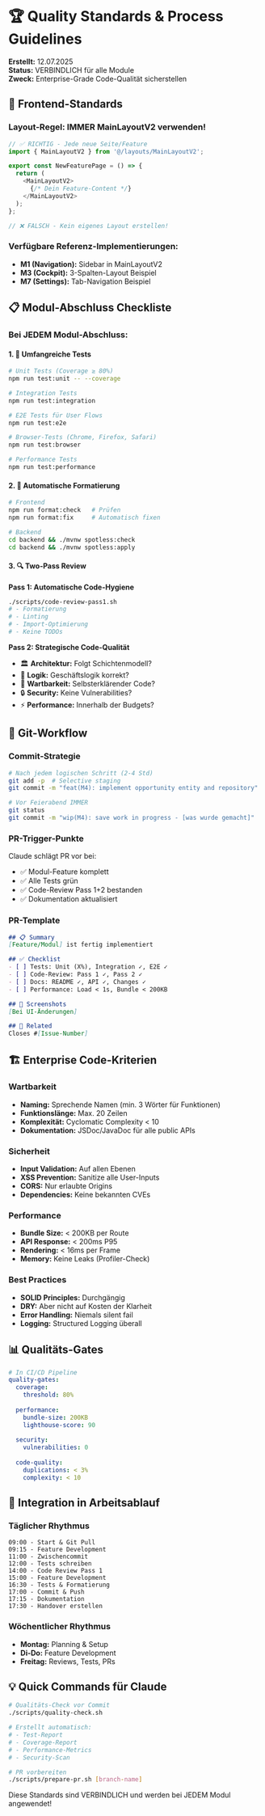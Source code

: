 # 🏆 Quality Standards & Process Guidelines

**Erstellt:** 12.07.2025  
**Status:** VERBINDLICH für alle Module  
**Zweck:** Enterprise-Grade Code-Qualität sicherstellen

## 🎯 Frontend-Standards

### Layout-Regel: IMMER MainLayoutV2 verwenden!
```typescript
// ✅ RICHTIG - Jede neue Seite/Feature
import { MainLayoutV2 } from '@/layouts/MainLayoutV2';

export const NewFeaturePage = () => {
  return (
    <MainLayoutV2>
      {/* Dein Feature-Content */}
    </MainLayoutV2>
  );
};

// ❌ FALSCH - Kein eigenes Layout erstellen!
```

### Verfügbare Referenz-Implementierungen:
- **M1 (Navigation):** Sidebar in MainLayoutV2
- **M3 (Cockpit):** 3-Spalten-Layout Beispiel
- **M7 (Settings):** Tab-Navigation Beispiel

## 📋 Modul-Abschluss Checkliste

### Bei JEDEM Modul-Abschluss:

#### 1. 🧪 Umfangreiche Tests
```bash
# Unit Tests (Coverage ≥ 80%)
npm run test:unit -- --coverage

# Integration Tests
npm run test:integration

# E2E Tests für User Flows
npm run test:e2e

# Browser-Tests (Chrome, Firefox, Safari)
npm run test:browser

# Performance Tests
npm run test:performance
```

#### 2. 🎨 Automatische Formatierung
```bash
# Frontend
npm run format:check   # Prüfen
npm run format:fix     # Automatisch fixen

# Backend
cd backend && ./mvnw spotless:check
cd backend && ./mvnw spotless:apply
```

#### 3. 🔍 Two-Pass Review
**Pass 1: Automatische Code-Hygiene**
```bash
./scripts/code-review-pass1.sh
# - Formatierung
# - Linting
# - Import-Optimierung
# - Keine TODOs
```

**Pass 2: Strategische Code-Qualität**
- 🏛️ **Architektur:** Folgt Schichtenmodell?
- 🧠 **Logik:** Geschäftslogik korrekt?
- 📖 **Wartbarkeit:** Selbsterklärender Code?
- 🔒 **Security:** Keine Vulnerabilities?
- ⚡ **Performance:** Innerhalb der Budgets?

## 🔄 Git-Workflow

### Commit-Strategie
```bash
# Nach jedem logischen Schritt (2-4 Std)
git add -p  # Selective staging
git commit -m "feat(M4): implement opportunity entity and repository"

# Vor Feierabend IMMER
git status
git commit -m "wip(M4): save work in progress - [was wurde gemacht]"
```

### PR-Trigger-Punkte
Claude schlägt PR vor bei:
- ✅ Modul-Feature komplett
- ✅ Alle Tests grün
- ✅ Code-Review Pass 1+2 bestanden
- ✅ Dokumentation aktualisiert

### PR-Template
```markdown
## 📋 Summary
[Feature/Modul] ist fertig implementiert

## ✅ Checklist
- [ ] Tests: Unit (X%), Integration ✓, E2E ✓
- [ ] Code-Review: Pass 1 ✓, Pass 2 ✓
- [ ] Docs: README ✓, API ✓, Changes ✓
- [ ] Performance: Load < 1s, Bundle < 200KB

## 📸 Screenshots
[Bei UI-Änderungen]

## 🔗 Related
Closes #[Issue-Number]
```

## 🏗️ Enterprise Code-Kriterien

### Wartbarkeit
- **Naming:** Sprechende Namen (min. 3 Wörter für Funktionen)
- **Funktionslänge:** Max. 20 Zeilen
- **Komplexität:** Cyclomatic Complexity < 10
- **Dokumentation:** JSDoc/JavaDoc für alle public APIs

### Sicherheit
- **Input Validation:** Auf allen Ebenen
- **XSS Prevention:** Sanitize alle User-Inputs
- **CORS:** Nur erlaubte Origins
- **Dependencies:** Keine bekannten CVEs

### Performance
- **Bundle Size:** < 200KB per Route
- **API Response:** < 200ms P95
- **Rendering:** < 16ms per Frame
- **Memory:** Keine Leaks (Profiler-Check)

### Best Practices
- **SOLID Principles:** Durchgängig
- **DRY:** Aber nicht auf Kosten der Klarheit
- **Error Handling:** Niemals silent fail
- **Logging:** Structured Logging überall

## 📊 Qualitäts-Gates

```yaml
# In CI/CD Pipeline
quality-gates:
  coverage:
    threshold: 80%
    
  performance:
    bundle-size: 200KB
    lighthouse-score: 90
    
  security:
    vulnerabilities: 0
    
  code-quality:
    duplications: < 3%
    complexity: < 10
```

## 🎯 Integration in Arbeitsablauf

### Täglicher Rhythmus
```
09:00 - Start & Git Pull
09:15 - Feature Development
11:00 - Zwischencommit
12:00 - Tests schreiben
14:00 - Code Review Pass 1
15:00 - Feature Development
16:30 - Tests & Formatierung
17:00 - Commit & Push
17:15 - Dokumentation
17:30 - Handover erstellen
```

### Wöchentlicher Rhythmus
- **Montag:** Planning & Setup
- **Di-Do:** Feature Development
- **Freitag:** Reviews, Tests, PRs

## 💡 Quick Commands für Claude

```bash
# Qualitäts-Check vor Commit
./scripts/quality-check.sh

# Erstellt automatisch:
# - Test-Report
# - Coverage-Report  
# - Performance-Metrics
# - Security-Scan

# PR vorbereiten
./scripts/prepare-pr.sh [branch-name]
```

Diese Standards sind VERBINDLICH und werden bei JEDEM Modul angewendet!